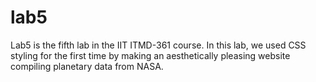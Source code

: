 # lab5
Lab5 is the fifth lab in the IIT ITMD-361 course. In this lab, we used CSS styling for the first time by making an aesthetically pleasing website compiling planetary data from NASA.
